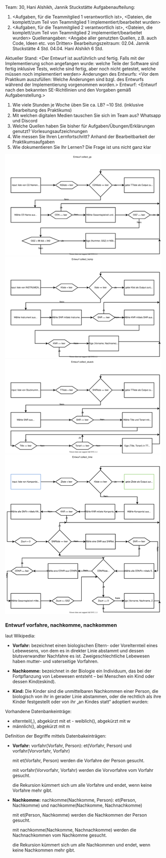 Team: 30, Hani Alshikh, Jannik Stuckstätte
Aufgabenaufteilung: 
1.	<Aufgaben, für die Teammitglied 1 verantwortlich ist>, 
<Dateien, die komplett/zum Teil von Teammitglied 1 implementiert/bearbeitet wurden>
2.	<Aufgaben, für die Teammitglied 2 verantwortlich ist>, 
<Dateien, die komplett/zum Teil von Teammitglied 2 implementiert/bearbeitet wurden>
Quellenangaben: <Angabe aller genutzten Quellen, z.B. auch Code, Ideen etc. von Dritten>
Bearbeitungszeitraum: 
02.04. Jannik Stuckstätte 4 Std.
04.04. Hani Alshikh 6 Std.

Aktueller Stand: <Der Entwurf ist ausführlich und fertig. Falls mit der Implementierung schon angefangen wurde: welche Teile der Software sind fertig inklusive Tests, welche sind fertig, aber noch nicht getestet, welche müssen noch implementiert werden>
Änderungen des Entwurfs: <Vor dem Praktikum auszufüllen: Welche Änderungen sind bzgl. des Entwurfs während der Implementierung vorgenommen worden.>
Entwurf: <Entwurf nach den bekannten SE-Richtlinien und den Vorgaben gemäß Aufgabenstellung.>
1.	Wie viele Stunden je Woche üben Sie ca. LB?
~10 Std. (inklusive Bearbeitung des Praktikums)
2.	Mit welchen digitalen Medien tauschen Sie sich im Team aus?
Whatsapp und Discord
3.	Welche Quellen haben Sie bisher für Aufgaben/Übungen/Erklärungen genutzt?
Vorlesungsaufzeichnungen
4.	Wie messen Sie Ihren Lernfortschritt?
Anhand der Bearbeitbarkeit der Praktikumsaufgaben
5.	Wie dokumentieren Sie Ihr Lernen?
Die Frage ist uns nicht ganz klar


![collect_gs](UML/Entwurf_collect_gs.svg)
![collect_komp](UML/Entwurf_collect_komp.svg)
![collect_stueck](UML/Entwurf_collect_stueck.svg)
![collect_time](UML/Entwurf_collect_time.svg)

### Entwurf vorfahre, nachkomme, nachkommen

laut Wikipedia:

- **Vorfahr:** bezeichnet einen biologischen Eltern- oder Vorelternteil eines Lebewesens, von dem es in direkter Linie abstammt und dessen blutsverwandter Nachfahre es ist. Zweigeschlechtliche Lebewesen haben mutter- und vaterseitige Vorfahren.

- **Nachkomme:** bezeichnet in der Biologie ein Individuum, das bei der Fortpflanzung von Lebewesen entsteht – bei Menschen ein Kind oder dessen Kind(eskind).

- **Kind:** Die Kinder sind die unmittelbaren Nachkommen einer Person, die biologisch von ihr in gerader Linie abstammen, oder die rechtlich als ihre Kinder festgestellt oder von ihr „an Kindes statt“ adoptiert wurden:

Vorhandene Datenbankeinträge:

- elternteil(<Elternteil>,<Kind>), abgekürzt mit et - weiblich(<Person>), abgekürzt mit w
- männlich(<Person>), abgekürzt mit m

Definition der Begriffe mittels Datenbakeinträgen:

- **Vorfahr:** vorfahr(Vorfahr, Person): et(Vorfahr, Person) und vorfahr(Vorvorfahr, Vorfahr)  

    mit et(Vorfahr, Person) werden die Vorfahre der Person gesucht.  

    mit vorfahr(Vorvorfahr, Vorfahr) werden die Vorvorfahre vom Vorfahr gesucht.  

    die Rekursion kümmert sich um alle Vorfahre und endet, wenn keine Vorfahre mehr gibt.

- **Nachkomme:** nachkomme(Nachkomme, Person): et(Person, Nachkomme) und nachkomme(Nachkomme, Nachnachkomme)  

    mit et(Person, Nachkomme) werden die Nachkommen der Person gesucht.  

    mit nachkomme(Nachkomme, Nachnachkomme) werden die Nachnachkommen vom Nachkomme gesucht.  

    die Rekursion kümmert sich um alle Nachkommen und endet, wenn keine Nachkommen mehr gibt.